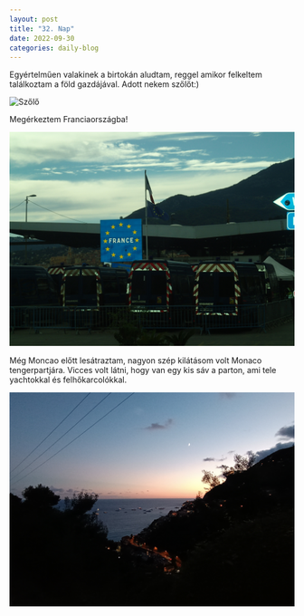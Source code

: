 ```yaml
---
layout: post
title: "32. Nap"
date: 2022-09-30
categories: daily-blog
---
```


Egyértelműen valakinek a birtokán aludtam, reggel amikor felkeltem találkoztam a föld gazdájával. Adott nekem szőlőt:)

![Szőlő](/day32szolo.jpg)

Megérkeztem Franciaországba! 

![Határ](/day32hatar.jpg)

Még Moncao előtt lesátraztam, nagyon szép kilátásom volt Monaco tengerpartjára. Vicces volt látni, hogy van egy kis sáv a parton, ami tele yachtokkal és felhőkarcolókkal.

![Monaco](/day32monaco.jpg)


